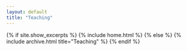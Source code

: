 ```yaml
---
layout: default
title: "Teaching"
---
```


{% if site.show_excerpts %}
  {% include home.html %}
{% else %}
  {% include archive.html title="Teaching" %}
{% endif %}
